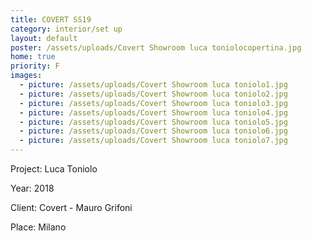 ```yaml
---
title: COVERT SS19
category: interior/set up
layout: default
poster: /assets/uploads/Covert Showroom luca toniolocopertina.jpg
home: true
priority: F
images:
  - picture: /assets/uploads/Covert Showroom luca toniolo1.jpg
  - picture: /assets/uploads/Covert Showroom luca toniolo2.jpg
  - picture: /assets/uploads/Covert Showroom luca toniolo3.jpg
  - picture: /assets/uploads/Covert Showroom luca toniolo4.jpg
  - picture: /assets/uploads/Covert Showroom luca toniolo5.jpg
  - picture: /assets/uploads/Covert Showroom luca toniolo6.jpg
  - picture: /assets/uploads/Covert Showroom luca toniolo7.jpg
---
```

Project: Luca Toniolo

Year: 2018

Client: Covert - Mauro Grifoni

Place: Milano

